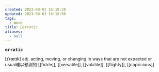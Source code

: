 ```yaml
---
created: 2023-08-03 16:18:38
updated: 2023-08-03 16:18:50
tags:
  - Word
title: 📖erratic
aliases:
  - null
---
```


<pre><strong>erratic</strong></pre>
[ɪˈrætɪk]
adj. acting, moving, or changing in ways that are not expected or usual难以预测的
[[fickle]], [[versatile]], [[volatile]], [[flighty]], [[capricious]]
